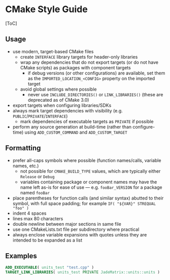 # CMake Style Guide

[ToC]


## Usage

* use modern, target-based CMake files
    * create `INTERFACE` library targets for header-only libraries
    * wrap any dependencies that do not export targets (or do not have CMake scripts) as packages with component targets
        * if debug versions (or other configurations) are available, set them as the `IMPORTED_LOCATION_<CONFIG>` property on the imported target
    * avoid global settings where possible
        * never use `INCLUDE_DIRECTORIES()` or `LINK_LIBRARIES()` (these are deprecated as of CMake 3.0)
* export targets when configuring libraries/SDKs
* always mark target dependencies with visibility (e.g. `PUBLIC`/`PRIVATE`/`INTERFACE`)
    * mark dependencies of executable targets as `PRIVATE` if possible
* perform any source generation at build-time (rather than configure-time) using `ADD_CUSTOM_COMMAND` and `ADD_CUSTOM_TARGET`


## Formatting

* prefer all-caps symbols where possible (function names/calls, variable names, etc.)
    * not possible for `CMAKE_BUILD_TYPE` values, which are typically either `Release` or `Debug`
    * variables containing package or component names may have the name left as-is for ease of use — e.g. `fooBar_VERSION` for a package named `fooBar`
* place parentheses for function calls (and similar syntax) abutted to their symbol, with full space padding; for example `IF( "${VAR}" STREQUAL "foo" )`
* indent 4 spaces
* lines max 80 characters
* double newline between major sections in same file
* use one CMakeLists.txt file per subdirectory where practical
* always enclose variable expansions with quotes unless they are intended to be expanded as a list


## Examples

```cmake
ADD_EXECUTABLE( units_test "test.cpp" )
TARGET_LINK_LIBRARIES( units_test PRIVATE JadeMatrix::units::units )
```